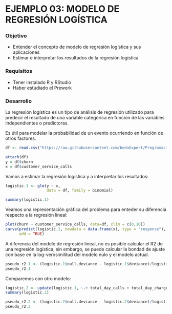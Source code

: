 # EJEMPLO 03: MODELO DE REGRESIÓN LOGÍSTICA

### Objetivo

- Entender el concepto de modelo de regresión logística y sus aplicaciones
- Estimar e interpretar los resultados de la regresión logística

### Requisitos

- Tener instalado R y RStudio
- Haber estudiado el Prework

### Desarrollo

La regresión logística es un tipo de análisis de regresión utilizado para predecir 
el resultado de una variable categórica en función de las variables independientes 
o predictoras.

Es útil para modelar la probabilidad de un evento ocurriendo en función de otros factores.
```R
df <- read.csv("https://raw.githubusercontent.com/beduExpert/Programacion-R-Santander-2022/main/Sesion-03/Data/telecom_service.csv")

attach(df)
y = df$churn
x = df$customer_service_calls
```

Vamos a estimar la regresión logística y a interpretar los resultados:
```R
logistic.1 <- glm(y ~ x, 
                  data = df, family = binomial)

summary(logistic.1)
```

Veamos una representación gráfica del problema para enteder su diferencia respecto 
a la regresión lineal:
```R
plot(churn ~ customer_service_calls, data=df, xlim = c(0,10))
curve(predict(logistic.1, newdata = data.frame(x), type = "response"),
      add = TRUE)
```

A diferencia del modelo de regresión lineal, no es posible calcular el R2 de una 
regresión logística, sin embargo, se puede calcular la bondad de ajuste con base en 
la log-verosimilitud del modelo nulo y el modelo actual.
```R
pseudo_r2.1 <- (logistic.1$null.deviance - logistic.1$deviance)/logistic.1$null.deviance
pseudo_r2.1
```

Comparemos con otro modelo:
```R
logistic.2 <- update(logistic.1, ~.+ total_day_calls + total_day_charge)
summary(logistic.2)

pseudo_r2.2 <- (logistic.2$null.deviance - logistic.2$deviance)/logistic.2$null.deviance
pseudo_r2.2
```
